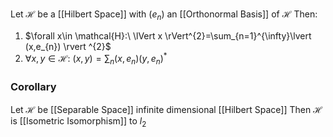 Let $\mathcal{H}$ be a [[Hilbert Space]] with $(e_{n})$ an [[Orthonormal Basis]] of $\mathcal{H}$
Then:
1. $\forall x\in \mathcal{H}:\ \lVert x \rVert^{2}=\sum_{n=1}^{\infty}\lvert (x,e_{n}) \rvert ^{2}$
2. $\forall x,y\in \mathcal{H}:\ (x,y)=\sum_{n}(x,e_{n})(y,e_{n})^{*}$

### Corollary
Let $\mathcal{H}$ be [[Separable Space]] infinite dimensional [[Hilbert Space]]
Then $\mathcal{H}$ is [[Isometric Isomorphism]] to $l_{2}$
